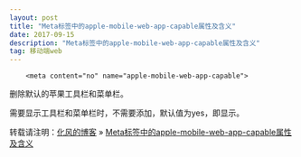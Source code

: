 ```yaml
---
layout: post
title: "Meta标签中的apple-mobile-web-app-capable属性及含义"
date: 2017-09-15
description: "Meta标签中的apple-mobile-web-app-capable属性及含义"
tag: 移动端web
---
```


```
    <meta content="no" name="apple-mobile-web-app-capable">
```

删除默认的苹果工具栏和菜单栏。

需要显示工具栏和菜单栏时，不需要添加，默认值为yes，即显示。

转载请注明：[化风的博客](http://ChhXin.github.io) » [Meta标签中的apple-mobile-web-app-capable属性及含义](/2017/09/Meta标签中的apple-mobile-web-app-capable属性及含义/)  
